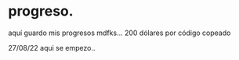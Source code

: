 # progreso.
aquí guardo mis progresos mdfks... 200 dólares por código copeado 

27/08/22 aqui se empezo..
